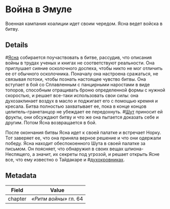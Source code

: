 # Война в Эмуле
Военная кампания коалиции идет своим чередом. Ясна ведет войска в битву.

## Details
#[Ясна](characters/jasnah) собирается поучаствовать в битве, рассудив, что описания войны в трудах ученых и книгах не  соответствуют реальности. Она приглушает сияние осколочного доспеха, чтобы никто не мог отличить ее от обычного осколочника. Поначалу она настроена сражаться, не связывая потоки, чтобы познать настоящее чувство битвы. Она вступает в бой со Сплавленным с панцирными наростами в виде топоров, способным отращивать броню определенной формы с нужной скоростью, и решает все-таки использовать свои силы: она духозаклинает воздух в масло и поджигает его с помощью кремня и кресала. Битва полностью захватывает ее, пока в конце концов целитель-гранетанцор не убеждает ее передохнуть. #[Шут](characters/wit) приносит ей фрукты, они обсуждают битву и что же она пытается доказать себе и другим. Потом Ясна возвращается в бой.

После окончания битвы Ясна идет к своей палатке и встречает Норку. Тот заверяет ее, что она приняла верное решение и что они одержали победу. Ясна находит обеспокоенного Шута в своей палатке за письмом. Он поясняет, что обнаружил в своих вещах шпиона-Неспящего, а значит, их секреты под угрозой, и решает открыть Ясне все, что ему известно о Тайдакаре и #[духокровниках](misc/ghostbloods). 

## Metadata
| Field | Value |
| ----- | ----- |
| chapter | *«Ритм войны»* гл. 64|
